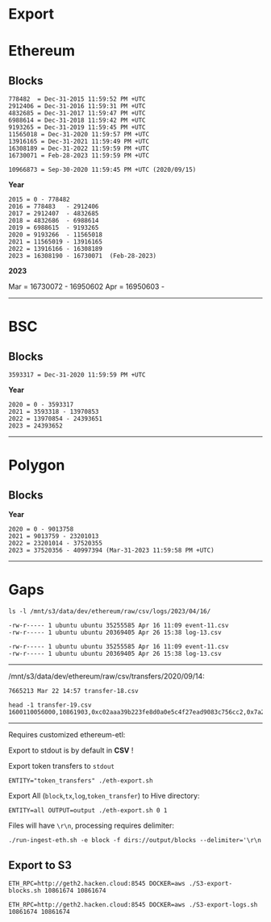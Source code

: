 # Export

# Ethereum 

## Blocks

```
778482  = Dec-31-2015 11:59:52 PM +UTC
2912406 = Dec-31-2016 11:59:31 PM +UTC
4832685 = Dec-31-2017 11:59:47 PM +UTC
6988614 = Dec-31-2018 11:59:42 PM +UTC
9193265 = Dec-31-2019 11:59:45 PM +UTC
11565018 = Dec-31-2020 11:59:57 PM +UTC
13916165 = Dec-31-2021 11:59:49 PM +UTC
16308189 = Dec-31-2022 11:59:59 PM +UTC
16730071 = Feb-28-2023 11:59:59 PM +UTC

10966873 = Sep-30-2020 11:59:45 PM +UTC (2020/09/15)
```

__Year__

```
2015 = 0 - 778482
2016 = 778483   - 2912406
2017 = 2912407  - 4832685
2018 = 4832686  - 6988614 
2019 = 6988615  - 9193265
2020 = 9193266  - 11565018
2021 = 11565019 - 13916165
2022 = 13916166 - 16308189
2023 = 16308190 - 16730071  (Feb-28-2023)
```

__2023__

Mar = 16730072 - 16950602
Apr = 16950603 - 

----

# BSC

## Blocks

```
3593317 = Dec-31-2020 11:59:59 PM +UTC
```

__Year__
```
2020 = 0 - 3593317
2021 = 3593318 - 13970853
2022 = 13970854 - 24393651
2023 = 24393652
```


----

# Polygon

## Blocks


__Year__
```
2020 = 0 - 9013758
2021 = 9013759 - 23201013
2022 = 23201014 - 37520355
2023 = 37520356 - 40997394 (Mar-31-2023 11:59:58 PM +UTC)
```


----
# Gaps

```
ls -l /mnt/s3/data/dev/ethereum/raw/csv/logs/2023/04/16/
```

```
-rw-r----- 1 ubuntu ubuntu 35255585 Apr 16 11:09 event-11.csv                                          
-rw-r----- 1 ubuntu ubuntu 20369405 Apr 26 15:38 log-13.csv 
```

```
-rw-r----- 1 ubuntu ubuntu 35255585 Apr 16 11:09 event-11.csv
-rw-r----- 1 ubuntu ubuntu 20369405 Apr 26 15:38 log-13.csv
```


----
/mnt/s3/data/dev/ethereum/raw/csv/transfers/2020/09/14:

```
7665213 Mar 22 14:57 transfer-18.csv
```

```
head -1 transfer-19.csv 
1600110056000,10861903,0xc02aaa39b223fe8d0a0e5c4f27ead9083c756cc2,0x7a250d5630b4cf539739df2c5dacb4c659f2488d,0xd9280d19271e26299cfa6b1ca093e557c146ff92,5000000000000000000,0x240a1fe57b6847071d313a782eb654ceebf3ef610cd74270c0b5559510e2d199,1
```


----
Requires customized ethereum-etl:

Export to stdout is by default in __CSV__ !

Export token transfers to `stdout`

```
ENTITY="token_transfers" ./eth-export.sh
```

Export All (`block`,`tx`,`log`,`token_transfer`) to Hive directory:
```
ENTITY=all OUTPUT=output ./eth-export.sh 0 1
```

Files will have `\r\n`, processing requires delimiter:
```
./run-ingest-eth.sh -e block -f dirs://output/blocks --delimiter='\r\n
```

## Export to S3

```
ETH_RPC=http://geth2.hacken.cloud:8545 DOCKER=aws ./S3-export-blocks.sh 10861674 10861674
```

```
ETH_RPC=http://geth2.hacken.cloud:8545 DOCKER=aws ./S3-export-logs.sh 10861674 10861674
```